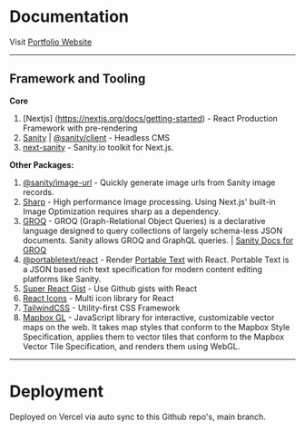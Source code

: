 # Documentation

Visit [Portfolio Website](https://portfolio-jayantasamaddar.vercel.app)

---

## Framework and Tooling

**Core**

1. [Nextjs] (https://nextjs.org/docs/getting-started) - React Production Framework with pre-rendering
2. [Sanity](https://www.sanity.io) | [@sanity/client](https://www.npmjs.com/package/@sanity/client) - Headless CMS
3. [next-sanity](https://www.npmjs.com/package/next-sanity) - Sanity.io toolkit for Next.js.

**Other Packages:**

1. [@sanity/image-url](https://www.npmjs.com/package/@sanity/image-url) - Quickly generate image urls from Sanity image records.
2. [Sharp](https://www.npmjs.com/package/sharp) - High performance Image processing. Using Next.js' built-in Image Optimization requires sharp as a dependency.
3. [GROQ](https://www.npmjs.com/package/groq) - GROQ (Graph-Relational Object Queries) is a declarative language designed to query collections of largely schema-less JSON documents. Sanity allows GROQ and GraphQL queries. | [Sanity Docs for GROQ](https://www.sanity.io/docs/groq)
4. [@portabletext/react](https://www.npmjs.com/package/@portabletext/react) - Render [Portable Text](https://github.com/portabletext/portabletext) with React. Portable Text is a JSON based rich text specification for modern content editing platforms like Sanity.
5. [Super React Gist](https://www.npmjs.com/package/super-react-gist) - Use Github gists with React
6. [React Icons](https://www.npmjs.com/package/react-icons) - Multi icon library for React
7. [TailwindCSS](https://tailwindcss.com/docs/guides/nextjs) - Utility-first CSS Framework
8. [Mapbox GL](https://www.npmjs.com/package/mapbox-gl) - JavaScript library for interactive, customizable vector maps on the web. It takes map styles that conform to the Mapbox Style Specification, applies them to vector tiles that conform to the Mapbox Vector Tile Specification, and renders them using WebGL.

---

# Deployment

Deployed on Vercel via auto sync to this Github repo's, main branch.
